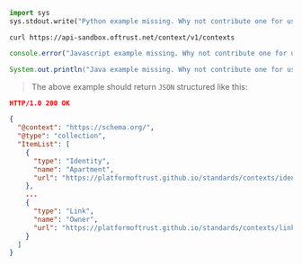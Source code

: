```python
import sys
sys.stdout.write("Python example missing. Why not contribute one for us?")
```

```shell
curl https://api-sandbox.oftrust.net/context/v1/contexts
```

```javascript
console.error("Javascript example missing. Why not contribute one for us?");
```


```java
System.out.println("Java example missing. Why not contribute one for us?");
```

> The above example should return `JSON` structured like this:

```json
HTTP/1.0 200 OK

{
  "@context": "https://schema.org/",
  "@type": "collection",
  "ItemList": [
    {
      "type": "Identity",
      "name": "Apartment",
      "url": "https://platformoftrust.github.io/standards/contexts/identity-apartment.jsonld"
    },
    ...
    {
      "type": "Link",
      "name": "Owner",
      "url": "https://platformoftrust.github.io/standards/contexts/link-owner.jsonld"
    }
  ]
}

```
